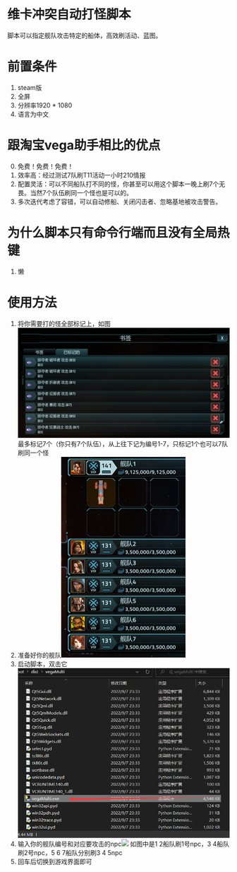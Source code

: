 # 维卡冲突自动打怪脚本

脚本可以指定舰队攻击特定的船体，高效刷活动、蓝图。

# 前置条件
1. steam版
2. 全屏
3. 分辨率1920 * 1080
4. 语言为中文

# 跟淘宝vega助手相比的优点
0. 免费！免费！免费！
1. 效率高：经过测试7队刷T11活动一小时210情报
2. 配置灵活：可以不同船队打不同的怪，你甚至可以用这个脚本一晚上刷7个无畏。当然7个队伍刷同一个怪也是可以的。
3. 多次迭代考虑了容错，可以自动修船、关闭闪击者、忽略基地被攻击警告。

# 为什么脚本只有命令行端而且没有全局热键
1. 懒

# 使用方法

1. 将你需要打的怪全部标记上，如图![](readmeImg/mark.png)
最多标记7个（你只有7个队伍），从上往下记为编号1-7，只标记1个也可以7队刷同一个怪
2. 准备好你的舰队![](readmeImg/ships.png)
3. 启动脚本，双击它![](readmeImg/start.png)
4. 输入你的舰队编号和对应要攻击的npc![](C:/Users/jiangKerman/Desktop/input.png)
如图中是1 2船队刷1号npc，3 4船队刷2号npc，5 6 7船队分别刷3 4 5npc
5. 回车后切换到游戏界面即可

